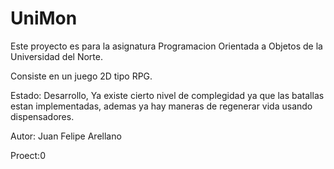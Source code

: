 # UniMon

Este proyecto es para la asignatura Programacion Orientada a Objetos de la Universidad del Norte.

Consiste en un juego 2D tipo RPG.

Estado: Desarrollo, Ya existe cierto nivel de complegidad ya que las batallas estan implementadas, ademas ya hay maneras de regenerar vida usando dispensadores. 

Autor: Juan Felipe Arellano

Proect:0
